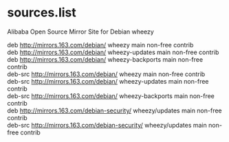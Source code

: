 # sources.list
Alibaba Open Source Mirror Site for Debian wheezy  
  
deb http://mirrors.163.com/debian/ wheezy main non-free contrib  
deb http://mirrors.163.com/debian/ wheezy-updates main non-free contrib  
deb http://mirrors.163.com/debian/ wheezy-backports main non-free contrib  
deb-src http://mirrors.163.com/debian/ wheezy main non-free contrib  
deb-src http://mirrors.163.com/debian/ wheezy-updates main non-free contrib  
deb-src http://mirrors.163.com/debian/ wheezy-backports main non-free contrib  
deb http://mirrors.163.com/debian-security/ wheezy/updates main non-free contrib  
deb-src http://mirrors.163.com/debian-security/ wheezy/updates main non-free contrib  
  